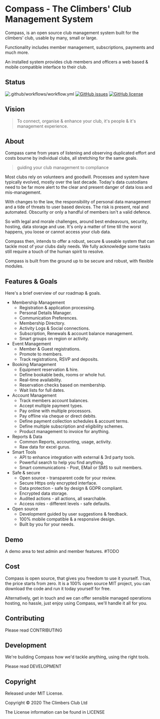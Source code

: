 # Compass - The Climbers' Club Management System

Compass, is an open source club management system built for the climbers' club, usable by many, small or large.

Functionality includes member management, subscriptions, payments and much more.

An installed system provides club members and officers a web based &
mobile compatible interface to their club.

## Status

![.github/workflows/workflow.yml](https://github.com/theclimbersclub/compass/workflows/.github/workflows/workflow.yml/badge.svg)
[![GitHub issues](https://img.shields.io/github/issues-raw/theclimbersclub/compass)](https://github.com/theclimbersclub/compass/issues)
[![GitHub license](https://img.shields.io/badge/license-MIT-blue.svg)](https://raw.githubusercontent.com/theclimbersclub/compass/master/LICENSE.md)

## Vision

> To connect, organise & enhance your club, it's people & it's management experience.

## About

Compass came from years of listening and observing duplicated effort and costs bourne by individual clubs, all stretching for the same goals.

> guiding your club management to compliance

Most clubs rely on volunteers and goodwill. Processes and system have typically evolved, mostly over the last decade. Today's data custodians need to be far more alert to the clear and present danger of data loss and mis-management.

With changes to the law, the responsibility of personal data management and a tide of threats to user based devices. The risk is present, real and automated. Obscurity or only a handful of members isn't a valid defence.

So with legal and morale challenges, around best endeavours, security, hosting, data storage and use. It's only a matter of time till the worst happens, you loose or cannot access your club data.

Compass then, intends to offer a robust, secure & useable system that can tackle most of your clubs daily needs. We fully acknowledge some tasks still require a
touch of the human spirit to resolve.

Compass is built from the ground up to be secure and robust, with flexible modules.

## Features & Goals

Here's a brief overview of our roadmap & goals.

- Membership Management
  - Registration & application processing.
  - Personal Details Manager.
  - Communication Preferences.
  - Membership Directory.
  - Activity Logs & Social connections.
  - Subscription, Renewals & account balance management.
  - Smart groups on region or activity.
- Event Management
  - Member & Guest registrations.
  - Promote to members.
  - Track registrations, RSVP and deposits.
- Booking Management
  - Equipment reservation & hire.
  - Define bookable beds, rooms or whole hut.
  - Real-time availability.
  - Reservation checks based on membership.
  - Wait lists for full dates.
- Account Management
  - Track members account balances.
  - Accept multiple payment types.
  - Pay online with multiple processors.
  - Pay offline via cheque or direct debits.
  - Define payment collection schedules & account terms.
  - Define multiple subscription and eligibility schemes.
  - Product management to invoice for anything.
- Reports & Data
  - Common Reports, accounting, usage, activity.
  - Raw data for excel gurus.
- Smart Tools
  - API to enhance integration with external & 3rd party tools.
  - Powerful search to help you find anything.
  - Smart communications - Post, EMail or SMS to suit members.
- Safe & secure
  - Open source - transparent code for your review.
  - Secure Https only encrypted interface.
  - Data protection - safe by design & GDPR compliant.
  - Encrypted data storage.
  - Audited actions - all actions, all searchable.
  - Access roles - different levels - safe defaults.
- Open source
  - Development guided by user suggestions & feedback.
  - 100% mobile compatible & a responsive design.
  - Built by you for your needs.

## Demo

A demo area to test admin and member features. #TODO

## Cost

Compass is open source, that gives you freedom to use it yourself. Thus, the price starts from zero. It is a 100% open source MIT project, you can download the code and run it today yourself for free.

Alternatively, get in touch and we can offer sensible managed operations hosting, no hassle, just enjoy using Compass, we'll handle it all for you.

## Contributing

Please read CONTRIBUTING

## Development

We're building Compass how we'd tackle anything, using the right tools.

Please read DEVELOPMENT

## Copyright

Released under MIT License.

Copyright © 2020 The Climbers Club Ltd

The License information can be found in LICENSE
